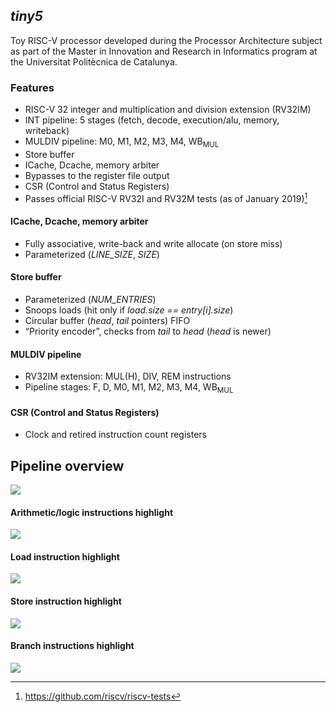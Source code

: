 ## *tiny5*

Toy RISC-V processor developed during the Processor Architecture subject as part of the Master in Innovation and Research in Informatics program at the Universitat Politècnica de Catalunya.

### Features

* RISC-V 32 integer and multiplication and division extension (RV32IM)
* INT pipeline: 5 stages (fetch, decode, execution/alu, memory, writeback)
* MULDIV pipeline: M0, M1, M2, M3, M4, WB<sub>MUL</sub>
* Store buffer
* ICache, Dcache, memory arbiter
* Bypasses to the register file output
* CSR (Control and Status Registers)
* Passes official RISC-V RV32I and RV32M tests (as of January 2019)[^1]

#### ICache, Dcache, memory arbiter

* Fully associative, write-back and write allocate (on store miss)
* Parameterized (*LINE_SIZE*, *SIZE*)

#### Store buffer
* Parameterized (*NUM_ENTRIES*)
* Snoops loads (hit only if *load.size == entry[i].size*)
* Circular buffer (*head*, *tail* pointers) FIFO
* “Priority encoder”, checks from *tail* to *head* (*head* is newer)

#### MULDIV pipeline
* RV32IM extension: MUL(H), DIV, REM instructions
* Pipeline stages: F, D, M0, M1, M2, M3, M4, WB<sub>MUL</sub>

#### CSR (Control and Status Registers)
* Clock and retired instruction count registers

[^1]: https://github.com/riscv/riscv-tests

## Pipeline overview

<img src="https://svgshare.com/i/1141.svg">

#### Arithmetic/logic instructions highlight

<img src="https://svgshare.com/i/114B.svg">

#### Load instruction highlight

<img src="https://svgshare.com/i/113i.svg">

#### Store instruction highlight

<img src="https://svgshare.com/i/114Q.svg">

#### Branch instructions highlight

<img src="https://svgshare.com/i/112w.svg">
